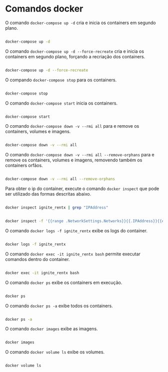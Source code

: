 
# Comandos docker

O comando `docker-compose up -d` cria e inicia os containers em segundo plano.

```bash

docker-compose up -d

```

O comando `docker-compose up -d --force-recreate` cria e inicia os containers em segundo plano, forçando a recriação dos containers.

```bash

docker-compose up -d --force-recreate

```

O compando `docker-compose stop` para os containers.

```bash

docker-compose stop

```

O comando `docker-compose start` inicia os containers.

```bash

docker-compose start

```

O comando `docker-compose down -v --rmi all` para e remove os containers, volumes e imagens.

```bash

docker-compose down -v --rmi all

```

O comando `docker-compose down -v --rmi all --remove-orphans` para e remove os containers, volumes e imagens, removendo também os containers orfãos.

```bash

docker-compose down -v --rmi all --remove-orphans

```

Para obter o ip do container, execute o comando `docker inspect` que pode ser utilizado das formas descritas abaixo.

```bash

docker inspect ignite_rentx | grep "IPAddress"

```

```bash

docker inspect -f '{{range .NetworkSettings.Networks}}{{.IPAddress}}{{end}}' ignite_rentx

```

O comando `docker logs -f ignite_rentx` exibe os logs do container.

```bash

docker logs -f ignite_rentx

```

O comando `docker exec -it ignite_rentx bash` permite executar comandos dentro do container.

```bash

docker exec -it ignite_rentx bash

```

O comando `docker ps` exibe os containers em execução.

```bash

docker ps

```

O comando `docker ps -a` exibe todos os containers.

```bash

docker ps -a

```

O comando `docker images` exibe as imagens.

```bash

docker images

```

O comando `docker volume ls` exibe os volumes.

```bash

docker volume ls

```
